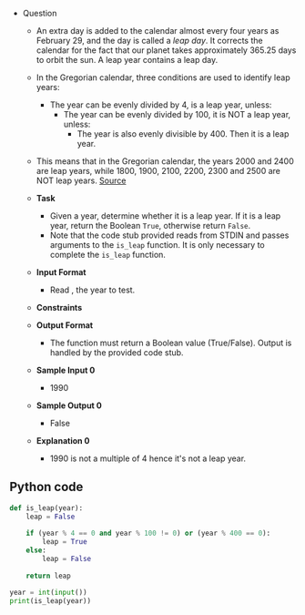 - Question
	- An extra day is added to the calendar almost every four years as February 29, and the day is called a _leap day_. It corrects the calendar for the fact that our planet takes approximately 365.25 days to orbit the sun. A leap year contains a leap day.

	 - In the Gregorian calendar, three conditions are used to identify leap years:
		 - The year can be evenly divided by 4, is a leap year, unless:
			 - The year can be evenly divided by 100, it is NOT a leap year, unless:
				 - The year is also evenly divisible by 400. Then it is a leap year.
				 
	 - This means that in the Gregorian calendar, the years 2000 and 2400 are leap years, while 1800, 1900, 2100, 2200, 2300 and 2500 are NOT leap years. [Source](http://www.timeanddate.com/date/leapyear.html)

	- **Task**
		- Given a year, determine whether it is a leap year. If it is a leap year, return the Boolean `True`, otherwise return `False`.
		- Note that the code stub provided reads from STDIN and passes arguments to the `is_leap` function. It is only necessary to complete the `is_leap` function.
	- **Input Format**
		- Read , the year to test.
	- **Constraints**
	- **Output Format**
		- The function must return a Boolean value (True/False). Output is handled by the provided code stub.
	- **Sample Input 0**
		- 1990
	- **Sample Output 0**
		- False
	- **Explanation 0**
		- 1990 is not a multiple of 4 hence it's not a leap year.

## Python code

```python
def is_leap(year):
    leap = False
    
    if (year % 4 == 0 and year % 100 != 0) or (year % 400 == 0):
        leap = True
    else:
        leap = False
    
    return leap

year = int(input())
print(is_leap(year))
```